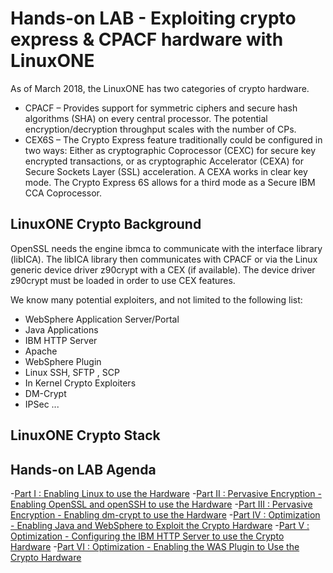 # Hands-on LAB - Exploiting crypto express & CPACF hardware with LinuxONE
As of March 2018, the LinuxONE has two categories of crypto hardware.
- CPACF – Provides support for symmetric ciphers and secure hash algorithms (SHA) on every central processor. The potential encryption/decryption throughput scales with the number of CPs.
- CEX6S – The Crypto Express feature traditionally could be configured in two ways: Either as cryptographic Coprocessor (CEXC) for secure key encrypted transactions, or as cryptographic Accelerator (CEXA) for Secure Sockets Layer (SSL) acceleration. A CEXA works in clear key mode. The Crypto Express 6S allows for a third mode as a Secure IBM CCA Coprocessor.

## LinuxONE Crypto Background
OpenSSL needs the engine ibmca to communicate with the interface library (libICA). The libICA library then communicates with CPACF or via the Linux generic device driver z90crypt with a CEX (if available). The device driver z90crypt must be loaded in order to use CEX features.

We know many potential exploiters, and not limited to the following list:
- WebSphere Application Server/Portal
- Java Applications
- IBM HTTP Server
- Apache
- WebSphere Plugin
- Linux SSH, SFTP , SCP
- In Kernel Crypto Exploiters
- DM-Crypt
- IPSec
...

## LinuxONE Crypto Stack
<crypto stack picture here>
  
## Hands-on LAB Agenda
-[Part I : Enabling Linux to use the Hardware](https://github.com/guikarai/LinuxONE-crypto-utils/blob/master/part1.md)
-[Part II : Pervasive Encryption - Enabling OpenSSL and openSSH to use the Hardware](https://www.google.com)
-[Part III : Pervasive Encryption - Enabling dm-crypt to use the Hardware](https://www.google.com)
-[Part IV : Optimization - Enabling Java and WebSphere to Exploit the Crypto Hardware](https://www.google.com)
-[Part V : Optimization - Configuring the IBM HTTP Server to use the Crypto Hardware](https://www.google.com)
-[Part VI : Optimization - Enabling the WAS Plugin to Use the Crypto Hardware](https://www.google.com)

